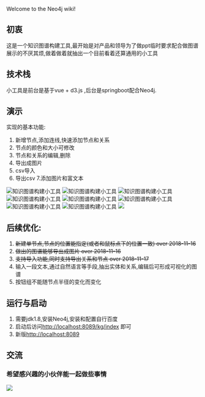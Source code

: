 Welcome to the Neo4j wiki!
## 初衷
这是一个知识图谱构建工具,最开始是对产品和领导为了做ppt临时要求配合做图谱展示的不厌其烦,做着做着就抽出一个目前看着还算通用的小工具
## 技术栈
小工具是前台是基于vue + d3.js ,后台是springboot配合Neo4j.
## 演示
实现的基本功能:
1. 新增节点,添加连线,快速添加节点和关系
2. 节点的颜色和大小可修改
3. 节点和关系的编辑,删除
4. 导出成图片
5. csv导入
6. 导出csv
7.添加图片和富文本


![知识图谱构建小工具](http://file.miaoleyan.com/kg1.gif)
![知识图谱构建小工具](http://file.miaoleyan.com/kg2.gif)
![知识图谱构建小工具](http://file.miaoleyan.com/kg3.gif)
![知识图谱构建小工具](http://file.miaoleyan.com/kg4.gif)
![知识图谱构建小工具](http://file.miaoleyan.com/m99.gif)
![知识图谱构建小工具](http://file.miaoleyan.com/kg52.gif)
![知识图谱构建小工具](http://file.miaoleyan.com/kg51.gif)
![知识图谱构建小工具](http://file.miaoleyan.com/kg33.png)
![](http://file.miaoleyan.com/nndt/AR6PX7DVQa9HRxXx9tsz2150X1hrcs2S)

## 后续优化:
1. ~~新建单节点,节点的位置能指定(或者和鼠标点下的位置一致) over 2018-11-16~~
2. ~~做出的图谱能够导出成图片 over 2018-11-16~~
3. ~~支持导入功能,同时支持导出关系和节点 over 2018-11-17~~
4. 输入一段文本,通过自然语言等手段,抽出实体和关系,编辑后可形成可视化的图谱
5. 按钮组不能随节点半径的变化而变化
## 运行与启动
1. 需要jdk1.8,安装Neo4j,安装和配置自行百度
2. 启动后访问[http://localhost:8089/kg/index](http://localhost:8089/kg/index) 即可
3. 新版[http://localhost:8089](http://localhost:8089)
## 交流
### 希望感兴趣的小伙伴能一起做些事情
![](http://file.miaoleyan.com/nndt/8UQmv0M1CWLxFx45YSuUElouufhePenr)

